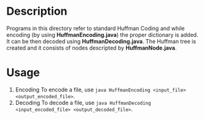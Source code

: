 # Description
Programs in this directory refer to standard Huffman Coding and while encoding (by using **HuffmanEncoding.java**) the proper dictionary is added. It can be then decoded using **HuffmanDecoding.java**.
The Huffman tree is created and it consists of nodes descripted by **HuffmanNode.java**.
# Usage
1. Encoding
To encode a file, use `java HuffmanEncoding <input_file> <output_encoded_file>`.
2. Decoding
To decode a file, use `java HuffmanDecoding <input_encoded_file> <output_decoded_file>`.
